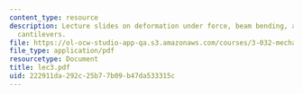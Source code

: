 ```yaml
---
content_type: resource
description: Lecture slides on deformation under force, beam bending, and end-loaded
  cantilevers.
file: https://ol-ocw-studio-app-qa.s3.amazonaws.com/courses/3-032-mechanical-behavior-of-materials-fall-2007/222911da292c25b77b09b47da533315c_lec3.pdf
file_type: application/pdf
resourcetype: Document
title: lec3.pdf
uid: 222911da-292c-25b7-7b09-b47da533315c
---
```

